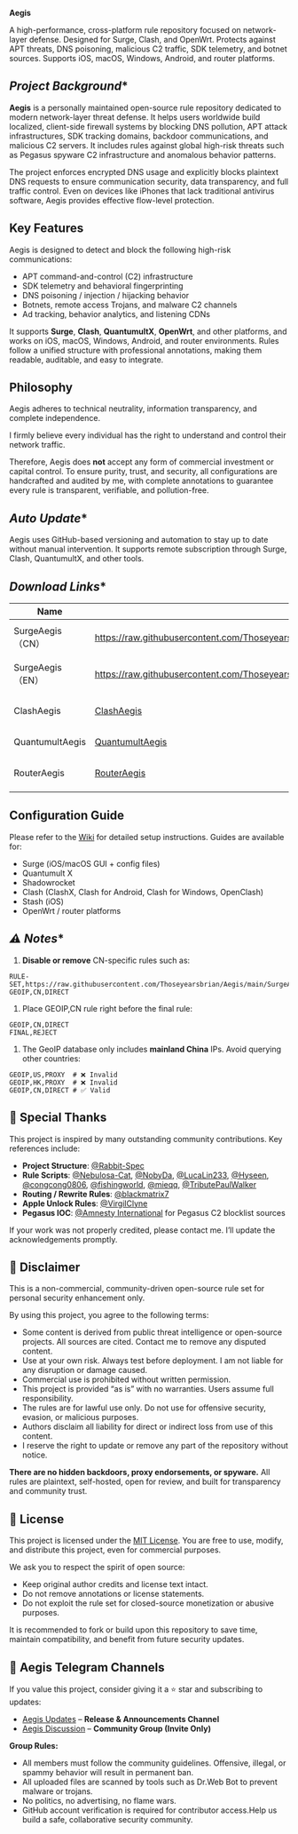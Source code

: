 **Aegis**



A high-performance, cross-platform rule repository focused on network-layer defense. Designed for Surge, Clash, and OpenWrt. Protects against APT threats, DNS poisoning, malicious C2 traffic, SDK telemetry, and botnet sources. Supports iOS, macOS, Windows, Android, and router platforms.

## *Project Background**

**Aegis** is a personally maintained open-source rule repository dedicated to modern network-layer threat defense. It helps users worldwide build localized, client-side firewall systems by blocking DNS pollution, APT attack infrastructures, SDK tracking domains, backdoor communications, and malicious C2 servers. It includes rules against global high-risk threats such as Pegasus spyware C2 infrastructure and anomalous behavior patterns.

The project enforces encrypted DNS usage and explicitly blocks plaintext DNS requests to ensure communication security, data transparency, and full traffic control. Even on devices like iPhones that lack traditional antivirus software, Aegis provides effective flow-level protection.

## **Key Features**

Aegis is designed to detect and block the following high-risk communications:

- APT command-and-control (C2) infrastructure
- SDK telemetry and behavioral fingerprinting
- DNS poisoning / injection / hijacking behavior
- Botnets, remote access Trojans, and malware C2 channels
- Ad tracking, behavior analytics, and listening CDNs

It supports **Surge**, **Clash**, **QuantumultX**, **OpenWrt**, and other platforms, and works on iOS, macOS, Windows, Android, and router environments. Rules follow a unified structure with professional annotations, making them readable, auditable, and easy to integrate.

## **Philosophy**

Aegis adheres to technical neutrality, information transparency, and complete independence.

I firmly believe every individual has the right to understand and control their network traffic.

Therefore, Aegis does **not** accept any form of commercial investment or capital control. To ensure purity, trust, and security, all configurations are handcrafted and audited by me, with complete annotations to guarantee every rule is transparent, verifiable, and pollution-free.

## *Auto Update**

Aegis uses GitHub-based versioning and automation to stay up to date without manual intervention. It supports remote subscription through Surge, Clash, QuantumultX, and other tools.

## *Download Links**

| **Name**         | **Link**                                                     | **Description**              | **Status** |
| ---------------- | ------------------------------------------------------------ | ---------------------------- | ---------- |
| SurgeAegis（CN） | https://raw.githubusercontent.com/Thoseyearsbrian/SurgeAegis/config/Spec/SurgeAegis_CN.conf | Surge firewall configuration | Complete   |
| SurgeAegis（EN） | https://raw.githubusercontent.com/Thoseyearsbrian/SurgeAegis/config/Spec/SurgeAegis_EN.conf | Surge firewall configuration | Complete   |
| ClashAegis       | [ClashAegis](https://raw.githubusercontent.com/Thoseyearsbrian/ClashAegis) | Clash firewall configuration | Building   |
| QuantumultAegis  | [QuantumultAegis](https://raw.githubusercontent.com/Thoseyearsbrian/QuantumultAegis) | QuantumultX firewall rules   | Building   |
| RouterAegis      | [RouterAegis](https://raw.githubusercontent.com/Thoseyearsbrian/RouterAegis) | Router-based configuration   | Building   |

## **Configuration Guide**

Please refer to the [Wiki](https://github.com/Thoseyearsbrian/GeoIP2-CN/wiki/Surge) for detailed setup instructions. Guides are available for:

- Surge (iOS/macOS GUI + config files)
- Quantumult X
- Shadowrocket
- Clash (ClashX, Clash for Android, Clash for Windows, OpenClash)
- Stash (iOS)
- OpenWrt / router platforms

## *⚠️ Notes**

1. **Disable or remove** CN-specific rules such as:

```
RULE-SET,https://raw.githubusercontent.com/Thoseyearsbrian/Aegis/main/SurgeAegis/rules/China.list,DIRECT
GEOIP,CN,DIRECT
```

1. Place GEOIP,CN rule right before the final rule:

```
GEOIP,CN,DIRECT
FINAL,REJECT
```

1. The GeoIP database only includes **mainland China** IPs. Avoid querying other countries:



```
GEOIP,US,PROXY  # ❌ Invalid
GEOIP,HK,PROXY  # ❌ Invalid
GEOIP,CN,DIRECT # ✅ Valid
```

## **🌟 Special Thanks**

This project is inspired by many outstanding community contributions. Key references include:

- **Project Structure**: [@Rabbit-Spec](https://github.com/Rabbit-Spec)
- **Rule Scripts**: [@Nebulosa-Cat](https://github.com/Nebulosa-Cat), [@NobyDa](https://github.com/NobyDa), [@LucaLin233](https://github.com/LucaLin233), [@Hyseen](https://github.com/Hyseen), [@congcong0806](https://github.com/congcong0806), [@fishingworld](https://github.com/fishingworld), [@mieqq](https://github.com/mieqq), [@TributePaulWalker](https://github.com/TributePaulWalker)
- **Routing / Rewrite Rules**: [@blackmatrix7](https://github.com/blackmatrix7)
- **Apple Unlock Rules**: [@VirgilClyne](https://github.com/VirgilClyne)
- **Pegasus IOC**: [@Amnesty International](https://amnesty.org/) for Pegasus C2 blocklist sources

If your work was not properly credited, please contact me. I’ll update the acknowledgements promptly.

## **🔐 Disclaimer**

This is a non-commercial, community-driven open-source rule set for personal security enhancement only.

By using this project, you agree to the following terms:

- Some content is derived from public threat intelligence or open-source projects. All sources are cited. Contact me to remove any disputed content.
- Use at your own risk. Always test before deployment. I am not liable for any disruption or damage caused.
- Commercial use is prohibited without written permission.
- This project is provided “as is” with no warranties. Users assume full responsibility.
- The rules are for lawful use only. Do not use for offensive security, evasion, or malicious purposes.
- Authors disclaim all liability for direct or indirect loss from use of this content.
- I reserve the right to update or remove any part of the repository without notice.

**There are no hidden backdoors, proxy endorsements, or spyware.** All rules are plaintext, self-hosted, open for review, and built for transparency and community trust.

## **🏅 License**

This project is licensed under the [MIT License](https://github.com/EAlyce/conf/blob/main/LICENSE). You are free to use, modify, and distribute this project, even for commercial purposes.

We ask you to respect the spirit of open source:

- Keep original author credits and license text intact.
- Do not remove annotations or license statements.
- Do not exploit the rule set for closed-source monetization or abusive purposes.

It is recommended to fork or build upon this repository to save time, maintain compatibility, and benefit from future security updates.

## **📣 Aegis Telegram Channels**

If you value this project, consider giving it a ⭐️ star and subscribing to updates:

- [Aegis Updates](https://t.me/AegisUpdates) – **Release & Announcements Channel**
- [Aegis Discussion](https://t.me/+xxxxxxxxx) – **Community Group (Invite Only)**

**Group Rules:**

- All members must follow the community guidelines. Offensive, illegal, or spammy behavior will result in permanent ban.
- All uploaded files are scanned by tools such as Dr.Web Bot to prevent malware or trojans.
- No politics, no advertising, no flame wars.
- GitHub account verification is required for contributor access.Help us build a safe, collaborative security community. 